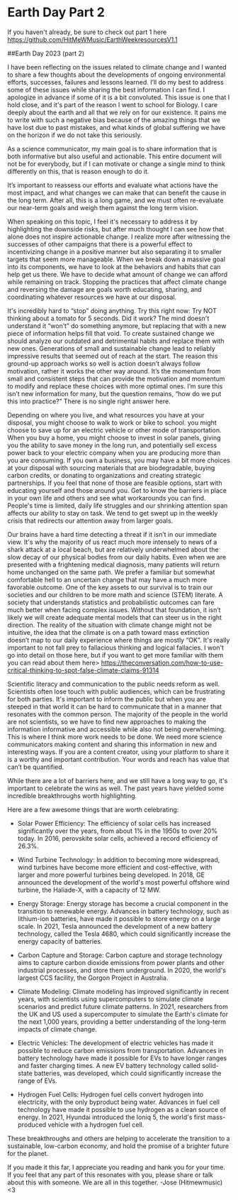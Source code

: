 # Earth Day Part 2

If you haven't already, be sure to check out part 1 here https://github.com/HitMeWMusic/EarthWeekresourcesV1.1

##Earth Day 2023 (part 2)

I have been reflecting on the issues related to climate change and I wanted to share a few thoughts about the developments of ongoing environmental efforts, successes, failures and lessons learned.
I’ll do my best to address some of these issues while sharing the best information I can find. I apologize in advance if some of it is a bit convoluted.
This issue is one that I hold close, and it's part of the reason I went to school for Biology. I care deeply about the earth and all that we rely on for our existence. It pains me to write with such a negative bias because of the amazing things that we have lost due to past mistakes, and what kinds of global suffering we have on the horizon if we do not take this seriously.


As a science communicator, my main goal is to share information that is both informative but also useful and actionable. This entire document will not be for everybody, but if I can motivate or change a single mind to think differently on this, that is reason enough to do it.


It’s important to reassess our efforts and evaluate what actions have the most impact, and what changes we can make that can benefit the cause in the long term. After all, this is a long game, and we must often re-evaluate our near-term goals and weigh them against the long term vision.

When speaking on this topic, I feel it's necessary to address it by highlighting the downside risks, but after much thought I can see how that alone does not inspire actionable change. 
I realize more after witnessing the successes of other campaigns that there is a powerful effect to incentivizing change in a positive manner but also separating it to smaller targets that seem more manageable.
When we break down a massive goal into its components, we have to look at the behaviors and habits that can help get us there. We have to decide what amount of change we can afford while remaining on track. Stopping the practices that affect climate change and reversing the damage are goals worth educating, sharing, and coordinating whatever resources we have at our disposal. 

It's incredibly hard to “stop” doing anything. Try this right now:
Try NOT thinking about a tomato for 5 seconds. Did it work?
The mind doesn't understand it “won’t” do something anymore, but replacing that with a new piece of information helps fill that void. To create sustained change we should analyze our outdated and detrimental habits and replace them with new ones.
Generations of small and sustainable change lead to reliably impressive results that seemed out of reach at the start. 
The reason this ground-up approach works so well is action doesn’t always follow motivation, rather it works the other way around. It’s the momentum from small and consistent steps that can provide the motivation and momentum to modify and replace these choices with more optimal ones. 
I’m sure this isn’t new information for many, but the question remains, “how do we put this into practice?”
There is no single right answer here. 

Depending on where you live, and what resources you have at your disposal, you might choose to walk to work or bike to school. you might choose to save up for an electric vehicle or other mode of transportation. When you buy a home, you might choose to invest in solar panels, giving you the ability to save money in the long run, and potentially sell excess power back to your electric company when you are producing more than you are consuming.
If you own a business, you may have a bit more choices at your disposal with sourcing materials that are biodegradable, buying carbon credits, or donating to organizations and creating strategic partnerships. If you feel that none of those are feasible options, start with educating yourself and those around you. Get to know the barriers in place in your own life and others and see what workarounds you can find.
People's time is limited, daily life struggles and our shrinking attention span affects our ability to stay on task. We tend  to get swept up in the weekly crisis that redirects our attention away from larger goals.

Our brains have a hard time detecting a threat if it isn’t in our immediate view. It's why the majority of us react much more intensely to news of a shark attack at a local beach, but are relatively underwhelmed about the slow decay of our physical bodies from our daily habits. Even when we are presented with a frightening medical diagnosis, many patients will return home unchanged on the same path.
We prefer a familiar but somewhat comfortable hell to an uncertain change that may have a much more favorable outcome.
One of the key assets to our survival is to train our societies and our children to be more math and science (STEM) literate. A society that understands statistics and probabilistic outcomes can fare much better when facing complex issues. Without that foundation, it isn’t likely we will create adequate mental models that can steer us in the right direction. The reality of the situation with climate change might not be intuitive, the idea that the climate is on a path toward mass extinction doesn’t map to our daily experience where things are mostly “OK”. It's really important to not fall prey to fallacious thinking and logical fallacies. I won't go into detail on those here, but if you want to get more familiar with them you can read about them here> https://theconversation.com/how-to-use-critical-thinking-to-spot-false-climate-claims-91314

Scientific literacy and communication to the public needs reform as well. Scientists often lose touch with public audiences, which can be frustrating for both parties. It's important to inform the public but when you are steeped in that world it can be hard to communicate that in a manner that resonates with the common person. The majority of the people in the world are not scientists, so we have to find new approaches to making the information informative and accessible while also not being overwhelming. This is where I think more work needs to be done. We need more science communicators making content and sharing this information in new and interesting ways. If you are a content creator, using your platform to share it is a worthy and important contribution. Your words and reach has value that can’t be quantified.


While there are a lot of barriers here, and we still have a long way to go, it's important to celebrate the wins as well. The past years have yielded some incredible breakthroughs worth highlighting.
 
Here are a few awesome things that are worth celebrating: 

- Solar Power Efficiency: The efficiency of solar cells has increased significantly over the years, from about 1% in the 1950s to over 20% today. In 2016, perovskite solar cells, achieved a record efficiency of 26.3%.

- Wind Turbine Technology: In addition to becoming more widespread, wind turbines have become more efficient and cost-effective, with larger and more powerful turbines being developed. In 2018, GE announced the development of the world's most powerful offshore wind turbine, the Haliade-X, with a capacity of 12 MW.

- Energy Storage: Energy storage has become a crucial component in the transition to renewable energy. Advances in battery technology, such as lithium-ion batteries, have made it possible to store energy on a large scale. In 2021, Tesla announced the development of a new battery technology, called the Tesla 4680, which could significantly increase the energy capacity of batteries.

- Carbon Capture and Storage: Carbon capture and storage technology aims to capture carbon dioxide emissions from power plants and other industrial processes, and store them underground. In 2020, the world's largest CCS facility, the Gorgon Project in Australia.

- Climate Modeling: Climate modeling has improved significantly in recent years, with scientists using supercomputers to simulate climate scenarios and predict future climate patterns. In 2021, researchers from the UK and US used a supercomputer to simulate the Earth's climate for the next 1,000 years, providing a better understanding of the long-term impacts of climate change.

- Electric Vehicles: The development of electric vehicles has made it possible to reduce carbon emissions from transportation. Advances in battery technology have made it possible for EVs to have longer ranges and faster charging times. A new EV battery technology called solid-state batteries, was developed, which could significantly increase the range of EVs.

- Hydrogen Fuel Cells: Hydrogen fuel cells convert hydrogen into electricity, with the only byproduct being water. Advances in fuel cell technology have made it possible to use hydrogen as a clean source of energy. In 2021, Hyundai introduced the Ioniq 5, the world's first mass-produced vehicle with a hydrogen fuel cell.

These breakthroughs and others are helping to accelerate the transition to a sustainable, low-carbon economy, and hold the promise of a brighter future for the planet.

If you made it this far, I appreciate you reading and hank you for your time. If you feel that any part of this resonates with you, please share or talk about this with someone.
We are all in this together.
-Jose (Hitmewmusic) <3

